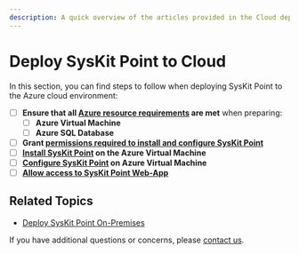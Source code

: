 ```yaml
---
description: A quick overview of the articles provided in the Cloud deployment section.
---
```


# Deploy SysKit Point to Cloud

In this section, you can find steps to follow when deploying SysKit Point to the Azure cloud environment:
- [ ] **Ensure that all [Azure resource requirements](deploy-to-azure/azure-resource-requirements.md) are met** when preparing:
    - [ ] **Azure Virtual Machine**
    - [ ] **Azure SQL Database**
- [ ] **Grant [permissions required to install and configure SysKit Point](deploy-to-azure/permission-requirements.md)**
- [ ] **[Install SysKit Point](deploy-to-azure/install-syskit-point-on-azure-vm.md) on the Azure Virtual Machine**
- [ ] **[Configure SysKit Point](deploy-to-azure/configure-syskit-point-on-azure-vm.md) on Azure Virtual Machine**
- [ ] **[Allow access to SysKit Point Web-App](deploy-to-azure/allow-access-to-syskit-point.md)**

## Related Topics

* [Deploy SysKit Point On-Premises](deploy-on-premises/README.md)

If you have additional questions or concerns, please [contact us](https://www.syskit.com/contact-us/). 

